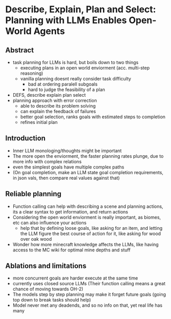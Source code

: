 # Describe, Explain, Plan and Select: Planning with LLMs Enables Open-World Agents

## Abstract
 - task planning for LLMs is hard, but boils down to two things
     - executing plans in an open world enviorment (acc. multi-step reasoning)
     - vanilla planning doesnt really consider task difficulty
        - bad at ordering paralell subgoals
        - hard to judge the feasibility of a plan
 - DEFS, describe explain plan select
 - planning approach with error correction
     - able to describe its problem solving
     - can explain the feedback of failures
     - better goal selection, ranks goals with estimated steps to completion
     - refines initial plan

## Introduction
 - Inner LLM monologing/thoughts might be important
 - The more open the enviorment, the faster planning rates plunge, due to more info with complex relations
 - even the simplest goals have multiple complex paths
 - (On goal completion, make an LLM state goal completion requirements, in json vals, then compare real values against that)

## Reliable planning
 - Function calling can help with describing a scene and planning actions, its a clear syntax to get information, and return actions
 - Considering the open world enviorment is really important, as biomes, etc can also influence your actions
    - help that by defining loose goals, like asking for an item, and letting the LLM figure the best course of action for it, like asking for wood over oak wood
 - Wonder how more minecraft knowledge affects the LLMs, like having access to the MC wiki for optimal mine depths and stuff

## Ablations and limitations
 - more concurrent goals are harder execute at the same time
 - currently uses closed source LLMs (Their function calling means a great chance of moving towards OH-2)
 - The models step by step planning may make it forget future goals (going top down to break tasks should help)
 - Model never met any deadends, and so no info on that, yet real life has many